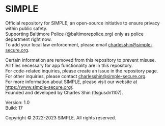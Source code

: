 # SIMPLE  
Official repository for SIMPLE, an open-source initiative to ensure privacy within public safety.  
Supporting Baltimore Police (@baltimorepolice.org) only as police department right now.  
To add your local law enforcement, please email charlesshin@simple-secure.org.  
  
Certain information are removed from this repository to prevent misuse.   
All files necessary for app functionality are in this repository.  
For code-related inquiries, please create an issue in the repository page.  
For other inquiries, please contact charlesshin@simple-secure.org.  
For more information about SIMPLE, please visit our website at https://www.simple-secure.org/.  
Founded and developed by Charles Shin (tlsgusdn1107).  

Version: 1.0  
Build: 17

Copyright © 2022-2023 SIMPLE. All rights reserved.
